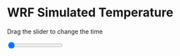 <h1>WRF Simulated Temperature</h1>
<p>Drag the slider to change the time</p>

<div class="slidecontainer">
<input oninput='setImage(this)' class="slider" type="range" min="0" max="49" value="0" step="1" />
<img id='img'/>
</div>

<script>
var img = document.getElementById('img');
var img_array = ['/assets/images/wrf/t_wrfout_d01_2020-05-30_12:00:00.png',
'/assets/images/wrf/t_wrfout_d01_2020-05-30_13:00:00.png',
'/assets/images/wrf/t_wrfout_d01_2020-05-30_14:00:00.png',
'/assets/images/wrf/t_wrfout_d01_2020-05-30_15:00:00.png',
'/assets/images/wrf/t_wrfout_d01_2020-05-30_16:00:00.png',
'/assets/images/wrf/t_wrfout_d01_2020-05-30_17:00:00.png',
'/assets/images/wrf/t_wrfout_d01_2020-05-30_18:00:00.png',
'/assets/images/wrf/t_wrfout_d01_2020-05-30_19:00:00.png',
'/assets/images/wrf/t_wrfout_d01_2020-05-30_20:00:00.png',
'/assets/images/wrf/t_wrfout_d01_2020-05-30_21:00:00.png',
'/assets/images/wrf/t_wrfout_d01_2020-05-30_22:00:00.png',
'/assets/images/wrf/t_wrfout_d01_2020-05-30_23:00:00.png',
'/assets/images/wrf/t_wrfout_d01_2020-05-31_00:00:00.png',
'/assets/images/wrf/t_wrfout_d01_2020-05-31_01:00:00.png',
'/assets/images/wrf/t_wrfout_d01_2020-05-31_02:00:00.png',
'/assets/images/wrf/t_wrfout_d01_2020-05-31_03:00:00.png',
'/assets/images/wrf/t_wrfout_d01_2020-05-31_04:00:00.png',
'/assets/images/wrf/t_wrfout_d01_2020-05-31_05:00:00.png',
'/assets/images/wrf/t_wrfout_d01_2020-05-31_06:00:00.png',
'/assets/images/wrf/t_wrfout_d01_2020-05-31_07:00:00.png',
'/assets/images/wrf/t_wrfout_d01_2020-05-31_08:00:00.png',
'/assets/images/wrf/t_wrfout_d01_2020-05-31_09:00:00.png',
'/assets/images/wrf/t_wrfout_d01_2020-05-31_10:00:00.png',
'/assets/images/wrf/t_wrfout_d01_2020-05-31_11:00:00.png',
'/assets/images/wrf/t_wrfout_d01_2020-05-31_12:00:00.png',
'/assets/images/wrf/t_wrfout_d01_2020-05-31_13:00:00.png',
'/assets/images/wrf/t_wrfout_d01_2020-05-31_14:00:00.png',
'/assets/images/wrf/t_wrfout_d01_2020-05-31_15:00:00.png',
'/assets/images/wrf/t_wrfout_d01_2020-05-31_16:00:00.png',
'/assets/images/wrf/t_wrfout_d01_2020-05-31_17:00:00.png',
'/assets/images/wrf/t_wrfout_d01_2020-05-31_18:00:00.png',
'/assets/images/wrf/t_wrfout_d01_2020-05-31_19:00:00.png',
'/assets/images/wrf/t_wrfout_d01_2020-05-31_20:00:00.png',
'/assets/images/wrf/t_wrfout_d01_2020-05-31_21:00:00.png',
'/assets/images/wrf/t_wrfout_d01_2020-05-31_22:00:00.png',
'/assets/images/wrf/t_wrfout_d01_2020-05-31_23:00:00.png',
'/assets/images/wrf/t_wrfout_d01_2020-06-01_00:00:00.png',
'/assets/images/wrf/t_wrfout_d01_2020-06-01_01:00:00.png',
'/assets/images/wrf/t_wrfout_d01_2020-06-01_02:00:00.png',
'/assets/images/wrf/t_wrfout_d01_2020-06-01_03:00:00.png',
'/assets/images/wrf/t_wrfout_d01_2020-06-01_04:00:00.png',
'/assets/images/wrf/t_wrfout_d01_2020-06-01_05:00:00.png',
'/assets/images/wrf/t_wrfout_d01_2020-06-01_06:00:00.png',
'/assets/images/wrf/t_wrfout_d01_2020-06-01_07:00:00.png',
'/assets/images/wrf/t_wrfout_d01_2020-06-01_08:00:00.png',
'/assets/images/wrf/t_wrfout_d01_2020-06-01_09:00:00.png',
'/assets/images/wrf/t_wrfout_d01_2020-06-01_10:00:00.png',
'/assets/images/wrf/t_wrfout_d01_2020-06-01_11:00:00.png',
'/assets/images/wrf/t_wrfout_d01_2020-06-01_12:00:00.png',];
function setImage(obj)
{
        var value = obj.value;
        img.src = img_array[value];

}
</script>
